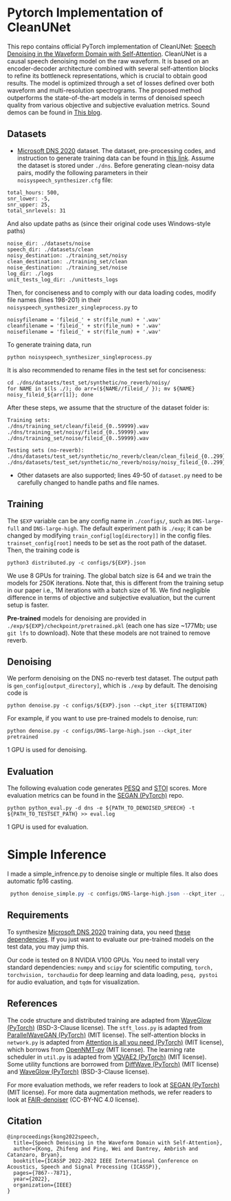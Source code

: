 # Pytorch Implementation of CleanUNet

This repo contains official PyTorch implementation of CleanUNet: [Speech Denoising in the Waveform Domain with Self-Attention](https://arxiv.org/abs/2202.07790). CleanUNet is a causal speech denoising
model on the raw waveform. It is based
on an encoder-decoder architecture combined with several
self-attention blocks to refine its bottleneck representations,
which is crucial to obtain good results. The model is optimized
through a set of losses defined over both waveform and multi-resolution spectrograms. The proposed method outperforms
the state-of-the-art models in terms of denoised speech quality
from various objective and subjective evaluation metrics. Sound demos can be found in [This blog](https://nv-adlr.github.io/projects/cleanunet/).

## Datasets

- [Microsoft DNS 2020](https://arxiv.org/ftp/arxiv/papers/2005/2005.13981.pdf) dataset. The dataset, pre-processing codes, and instruction to generate training data can be found in [this link](https://github.com/microsoft/DNS-Challenge/tree/interspeech2020/master). Assume the dataset is stored under ``./dns``. Before generating clean-noisy data pairs, modify the following parameters in their ``noisyspeech_synthesizer.cfg`` file:

```
total_hours: 500, 
snr_lower: -5, 
snr_upper: 25, 
total_snrlevels: 31
```

And also update paths as (since their original code uses Windows-style paths)

```
noise_dir: ./datasets/noise
speech_dir: ./datasets/clean
noisy_destination: ./training_set/noisy
clean_destination: ./training_set/clean
noise_destination: ./training_set/noise
log_dir: ./logs
unit_tests_log_dir: ./unittests_logs
```

Then, for conciseness and to comply with our data loading codes, modify file names (lines 198-201) in their ``noisyspeech_synthesizer_singleprocess.py`` to

```
noisyfilename = 'fileid_' + str(file_num) + '.wav'
cleanfilename = 'fileid_' + str(file_num) + '.wav'
noisefilename = 'fileid_' + str(file_num) + '.wav'
```

To generate training data, run

```
python noisyspeech_synthesizer_singleprocess.py
```

It is also recommended to rename files in the test set for conciseness:

```
cd ./dns/datasets/test_set/synthetic/no_reverb/noisy/
for NAME in $(ls ./); do arr=(${NAME//fileid_/ }); mv ${NAME} noisy_fileid_${arr[1]}; done 
```

After these steps, we assume that the structure of the dataset folder is:

```
Training sets: 
./dns/training_set/clean/fileid_{0..59999}.wav
./dns/training_set/noisy/fileid_{0..59999}.wav
./dns/training_set/noise/fileid_{0..59999}.wav

Testing sets (no-reverb):
./dns/datasets/test_set/synthetic/no_reverb/clean/clean_fileid_{0..299}.wav
./dns/datasets/test_set/synthetic/no_reverb/noisy/noisy_fileid_{0..299}.wav
```

- Other datasets are also supported; lines 49-50 of ``dataset.py`` need to be carefully changed to handle paths and file names.

## Training

The ``$EXP`` variable can be any config name in ``./configs/``, such as ``DNS-large-full`` and ``DNS-large-high``. The default experiment path is ``./exp``; it can be changed by modifying ``train_config[log[directory]]`` in the config files. ``trainset_config[root]`` needs to be set as the root path of the dataset. Then, the training code is

``python3 distributed.py -c configs/${EXP}.json``

We use 8 GPUs for training. The global batch size is 64 and we train the models for 250K iterations. Note that, this is different from the training setup in our paper i.e., 1M iterations with a batch size of 16. We find negligible difference in terms of objective and subjective evaluation, but the current setup is faster.

**Pre-trained** models for denoising are provided in ``./exp/${EXP}/checkpoint/pretrained.pkl`` (each one has size ~177Mb; use ``git lfs`` to download). Note that these models are not trained to remove reverb.

## Denoising

We perform denoising on the DNS no-reverb test dataset. The output path is ``gen_config[output_directory]``, which is ``./exp`` by default. The denoising code is

``python denoise.py -c configs/${EXP}.json --ckpt_iter ${ITERATION}``

For example, if you want to use pre-trained models to denoise, run:

``python denoise.py -c configs/DNS-large-high.json --ckpt_iter pretrained``

1 GPU is used for denoising.

## Evaluation

The following evaluation code generates [PESQ](https://www.itu.int/rec/T-REC-P.862) and [STOI](https://ceestaal.nl/code/) scores. More evaluation metrics can be found in the [SEGAN (PyTorch)](https://github.com/santi-pdp/segan_pytorch) repo.

``python python_eval.py -d dns -e ${PATH_TO_DENOISED_SPEECH} -t ${PATH_TO_TESTSET_PATH} >> eval.log``

1 GPU is used for evaluation.

# Simple Inference

I made a simple_infrence.py to denoise single or multiple files. It also does automatic fp16 casting.

```powershell
 python denoise_simple.py -c configs/DNS-large-high.json --ckpt_iter ./exp/DNS-large-high/checkpoint/pretrained.pkl <you file list here>
```

## Requirements

To synthesize [Microsoft DNS 2020](https://arxiv.org/ftp/arxiv/papers/2005/2005.13981.pdf) training data, you need [these dependencies](https://github.com/microsoft/DNS-Challenge/blob/interspeech2020/master/requirements.txt). If you just want to evaluate our pre-trained models on the test data, you may jump this.

Our code is tested on 8 NVIDIA V100 GPUs. You need to install very standard dependencies: ``numpy`` and ``scipy`` for scientific computing, ``torch, torchvision, torchaudio`` for deep learning and data loading, ``pesq, pystoi`` for audio evaluation, and ``tqdm`` for visualization.

## References

The code structure and distributed training are adapted from [WaveGlow (PyTorch)](https://github.com/NVIDIA/waveglow) (BSD-3-Clause license). The ``stft_loss.py`` is adapted from [ParallelWaveGAN (PyTorch)](https://github.com/kan-bayashi/ParallelWaveGAN) (MIT license). The self-attention blocks in ``network.py`` is adapted from [Attention is all you need (PyTorch)](https://github.com/jadore801120/attention-is-all-you-need-pytorch) (MIT license), which borrows from [OpenNMT-py](https://github.com/OpenNMT/OpenNMT-py) (MIT license). The learning rate scheduler in ``util.py`` is adapted from [VQVAE2 (PyTorch)](https://github.com/rosinality/vq-vae-2-pytorch) (MIT license). Some utility functions are borrowed from [DiffWave (PyTorch)](https://github.com/philsyn/DiffWave-Vocoder) (MIT license) and [WaveGlow (PyTorch)](https://github.com/NVIDIA/waveglow) (BSD-3-Clause license).

For more evaluation methods, we refer readers to look at [SEGAN (PyTorch)](https://github.com/santi-pdp/segan_pytorch/blob/master/segan/utils.py) (MIT license). For more data augmentation methods, we refer readers to look at [FAIR-denoiser](https://github.com/facebookresearch/denoiser/blob/main/denoiser/augment.py) (CC-BY-NC 4.0 license).

## Citation

```
@inproceedings{kong2022speech,
  title={Speech Denoising in the Waveform Domain with Self-Attention},
  author={Kong, Zhifeng and Ping, Wei and Dantrey, Ambrish and Catanzaro, Bryan},
  booktitle={ICASSP 2022-2022 IEEE International Conference on Acoustics, Speech and Signal Processing (ICASSP)},
  pages={7867--7871},
  year={2022},
  organization={IEEE}
}
```
